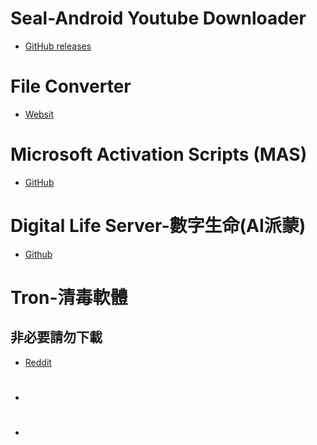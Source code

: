 
# Seal-Android Youtube Downloader

-  [GitHub releases](https://github.com/JunkFood02/Seal/releases/latest) 


# File Converter

-  [Websit](https://file-converter.org/)


# Microsoft Activation Scripts (MAS)

-  [GitHub](https://github.com/massgravel/Microsoft-Activation-Scripts/tree/master/MAS/All-In-One-Version)


# Digital Life Server-數字生命(AI派蒙)

-  [Github](https://github.com/zixiiu/Digital_Life_Server)


# Tron-清毒軟體
## 非必要請勿下載
- [Reddit](https://old.reddit.com/r/TronScript/)


# 

- 


# 

- 



